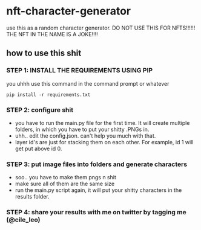 # nft-character-generator
use this as a random character generator. DO NOT USE THIS FOR NFTS!!!!!! THE NFT IN THE NAME IS A JOKE!!!!

## how to use this shit

### STEP 1: INSTALL THE REQUIREMENTS USING PIP
you uhhh use this command in the command prompt or whatever
```
pip install -r requirements.txt
```

### STEP 2: configure shit
- you have to run the main.py file for the first time.
It will create multiple folders, in which you have to put your shitty .PNGs in.
- uhh.. edit the config.json. can't help you much with that.
- layer id's are just for stacking them on each other.
For example, id 1 will get put above id 0.

### STEP 3: put image files into folders and generate characters
- soo.. you have to make them pngs n shit
- make sure all of them are the same size
- run the main.py script again, it will put your shitty characters in the results folder.

### STEP 4: share your results with me on twitter by tagging me (@cile_leo)
